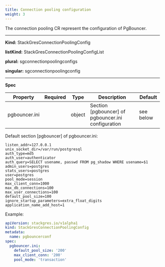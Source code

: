 ```yaml
---
title: Connection pooling configuration
weight: 3
---
```


The connection pooling CR represent the configuration of PgBouncer.

___

**Kind:** StackGresConnectionPoolingConfig

**listKind:** StackGresConnectionPoolingConfigList

**plural:** sgconnectionpoolingconfigs

**singular:** sgconnectionpoolingconfig
___

**Spec**

| Property | Required | Type | Description | Default |
|-----------|------|------|-------------|------|
| pgbouncer.ini |   | object  | Section [pgbouncer] of pgbouncer.ini configuration | see below |

Default section [pgbouncer] of pgbouncer.ini:

```shell
listen_addr=127.0.0.1
unix_socket_dir=/var/run/postgresql
auth_type=md5
auth_user=authenticator
auth_query=SELECT usename, passwd FROM pg_shadow WHERE usename=$1
admin_users=postgres
stats_users=postgres
user=postgres
pool_mode=session
max_client_conn=1000
max_db_connections=100
max_user_connections=100
default_pool_size=100
ignore_startup_parameters=extra_float_digits
application_name_add_host=1
```

Example:

```yaml
apiVersion: stackgres.io/v1alpha1
kind: StackGresConnectionPoolingConfig
metadata:
  name: pgbouncerconf
spec:
  pgbouncer.ini:
    default_pool_size: '200'
    max_client_conn: '200'
    pool_mode: 'transaction'
```
